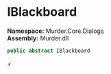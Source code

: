 # IBlackboard

**Namespace:** Murder.Core.Dialogs \
**Assembly:** Murder.dll

```csharp
public abstract IBlackboard
```



⚡
